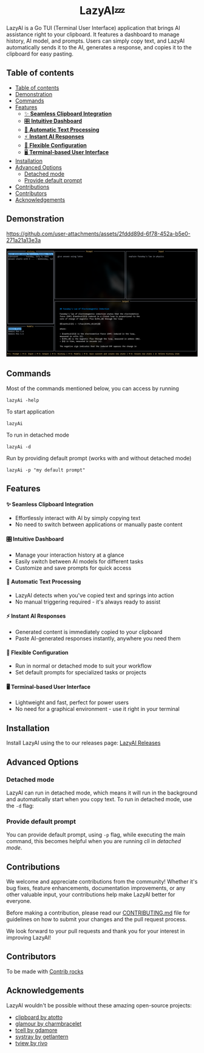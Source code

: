 <center><h1>LazyAI💤</h1></center>

LazyAI is a Go TUI (Terminal User Interface) application that brings AI assistance right to your clipboard. It features a dashboard to manage history, AI model, and prompts. Users can simply copy text, and LazyAI automatically sends it to the AI, generates a response, and copies it to the clipboard for easy pasting.

## Table of contents

- [Table of contents](#table-of-contents)
- [Demonstration](#demonstration)
- [Commands](#commands)
- [Features](#features)
  - [✨ **Seamless Clipboard Integration**](#-seamless-clipboard-integration)
  - [🎛️ **Intuitive Dashboard**](#️-intuitive-dashboard)
  - [🚀 **Automatic Text Processing**](#-automatic-text-processing)
  - [⚡ **Instant AI Responses**](#-instant-ai-responses)
  - [🔧 **Flexible Configuration**](#-flexible-configuration)
  - [🖥️ **Terminal-based User Interface**](#️-terminal-based-user-interface)
- [Installation](#installation)
- [Advanced Options](#advanced-options)
  - [Detached mode](#detached-mode)
  - [Provide default prompt](#provide-default-prompt)
- [Contributions](#contributions)
- [Contributors](#contributors)
- [Acknowledgements](#acknowledgements)

## Demonstration
<!-- video here -->

<https://github.com/user-attachments/assets/2fddd89d-6f78-452a-b5e0-271a21a13e3a>

![Screenshot](./public/Screenshot_16-07-2024_174457.png)

## Commands

Most of the commands mentioned below, you can access by running

```
lazyAi -help
```

To start application

```
lazyAi
```

To run in detached mode

```
lazyAi -d
```

Run by providing default prompt (works with and without detached mode)

```
lazyAi -p "my default prompt"
```

## Features

#### ✨ **Seamless Clipboard Integration**

- Effortlessly interact with AI by simply copying text
- No need to switch between applications or manually paste content

#### 🎛️ **Intuitive Dashboard**

- Manage your interaction history at a glance
- Easily switch between AI models for different tasks
- Customize and save prompts for quick access

#### 🚀 **Automatic Text Processing**

- LazyAI detects when you've copied text and springs into action
- No manual triggering required - it's always ready to assist

#### ⚡ **Instant AI Responses**

- Generated content is immediately copied to your clipboard
- Paste AI-generated responses instantly, anywhere you need them

#### 🔧 **Flexible Configuration**

- Run in normal or detached mode to suit your workflow
- Set default prompts for specialized tasks or projects

#### 🖥️ **Terminal-based User Interface**

- Lightweight and fast, perfect for power users
- No need for a graphical environment - use it right in your terminal

## Installation

Install LazyAI using the to our releases page: [LazyAI Releases](link)

## Advanced Options

### Detached mode

LazyAI can run in detached mode, which means it will run in the background and automatically start when you copy text. To run in detached mode, use the `-d` flag:

### Provide default prompt

You can provide default prompt, using `-p` flag, while executing the main command, this becomes helpful when you are running *cli* in *detached mode*.

## Contributions

We welcome and appreciate contributions from the community! Whether it's bug fixes, feature enhancements, documentation improvements, or any other valuable input, your contributions help make LazyAI better for everyone.

Before making a contribution, please read our [CONTRIBUTING.md](CONTRIBUTING.md) file for guidelines on how to submit your changes and the pull request process.

We look forward to your pull requests and thank you for your interest in improving LazyAI!

## Contributors

To be made with [Contrib rocks](https://contrib.rocks/)

## Acknowledgements

LazyAI wouldn't be possible without these amazing open-source projects:

- [clipboard by atotto](https://github.com/atotto/clipboard)
- [glamour by charmbracelet](https://github.com/charmbracelet/glamour)
- [tcell by gdamore](https://github.com/gdamore/tcell)
- [systray by getlantern](https://github.com/getlantern/systray)
- [tview by rivo](https://github.com/rivo/tview)
